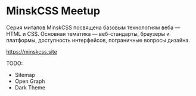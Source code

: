 # MinskCSS Meetup

Серия митапов MinskCSS посвящена базовым технологиям веба — HTML и CSS. Основная тематика — веб-стандарты, браузеры и платформы, доступность интерфейсов, пограничные вопросы дизайна.

https://minskcss.site

TODO:
- Sitemap
- Open Graph
- Dark Theme
